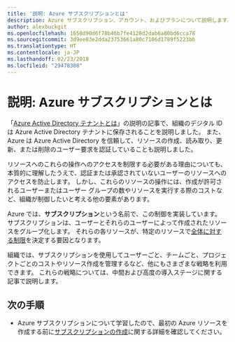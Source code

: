 ```yaml
---
title: '説明: Azure サブスクリプションとは'
description: Azure サブスクリプション、アカウント、およびプランについて説明します。
author: alexbuckgit
ms.openlocfilehash: 1650d90d6f78b46b7fe4128d2dab6a80bd6cca78
ms.sourcegitcommit: 3d9ee03e2dda23753661a80c7106d1789f5223bb
ms.translationtype: HT
ms.contentlocale: ja-JP
ms.lasthandoff: 02/23/2018
ms.locfileid: "29478308"
---
```

# <a name="explainer-what-is-an-azure-subscription"></a>説明: Azure サブスクリプションとは

「[Azure Active Directory テナントとは](tenant-explainer.md)」の説明の記事で、組織のデジタル ID は Azure Active Directory テナントに保存されることを説明しました。 また、Azure は Azure Active Directory を信頼して、リソースの作成、読み取り、更新、または削除のユーザー要求を認証していることも説明しました。 

リソースへのこれらの操作へのアクセスを制限する必要がある理由についても、本質的に理解したうえで、認証または承認されていないユーザーのリソースへのアクセスを防止します。 しかし、これらのリソースの操作には、作成が許可されるユーザーまたはユーザー グループの数やリソースを実行する際のコストなど、組織が制御したいと考える他の要素があります。 

Azure では、**サブスクリプション**という名前で、この制御を実装しています。 サブスクリプションは、ユーザーとそれらのユーザーによって作成されたリソースをグループ化します。 それらの各リソースが、特定のリソースで[全体に対する制限][subscription-service-limits]を決定する要因となります。

組織では、サブスクリプションを使用してユーザーごと、チームごと、プロジェクトごとのコストやリソース作成を管理するなど、他にもさまざまな戦略を利用できます。 これらの戦略については、中間および高度の導入ステージに関する記事で説明します。 

## <a name="next-steps"></a>次の手順

* Azure サブスクリプションについて学習したので、最初の Azure リソースを作成する前に[サブスクリプションの作成](subscription.md)に関する詳細を確認してください。

<!-- Links -->
[azure-get-started]: https://azure.microsoft.com/get-started/
[azure-offers]: https://azure.microsoft.com/support/legal/offer-details/
[azure-free-trial]: https://azure.microsoft.com/offers/ms-azr-0044p/
[azure-change-subscription-offer]: /azure/billing/billing-how-to-switch-azure-offer
[microsoft-account]: https://account.microsoft.com/account
[subscription-service-limits]: /azure/azure-subscription-service-limits
[docs-organizational-account]: https://docs.microsoft.com/azure/active-directory/sign-up-organization
